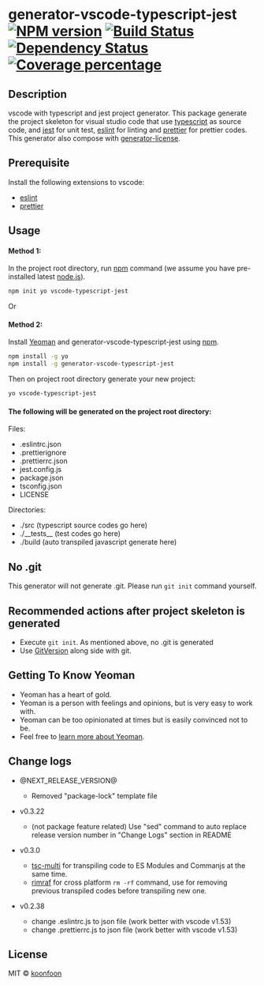 # generator-vscode-typescript-jest [![NPM version][npm-image]][npm-url] [![Build Status][travis-image]][travis-url] [![Dependency Status][daviddm-image]][daviddm-url] [![Coverage percentage][coveralls-image]][coveralls-url]

## Description

vscode with typescript and jest project generator. This package generate the project skeleton for visual studio code that use [typescript](https://www.typescriptlang.org/) as source code, and [jest](https://jestjs.io/) for unit test, [eslint](https://marketplace.visualstudio.com/items?itemName=dbaeumer.vscode-eslint) for linting and [prettier](https://marketplace.visualstudio.com/items?itemName=esbenp.prettier-vscode) for prettier codes. This generator also compose with [generator-license](https://github.com/jozefizso/generator-license).

## Prerequisite

Install the following extensions to vscode:

- [eslint](https://marketplace.visualstudio.com/items?itemName=dbaeumer.vscode-eslint)
- [prettier](https://marketplace.visualstudio.com/items?itemName=esbenp.prettier-vscode)

## Usage

#### Method 1:

In the project root directory, run [npm](https://www.npmjs.com/) command (we assume you have pre-installed latest [node.js](https://nodejs.org/)).

```bash
npm init yo vscode-typescript-jest
```

Or

#### Method 2:

Install [Yeoman](http://yeoman.io) and generator-vscode-typescript-jest using [npm](https://www.npmjs.com/).

```bash
npm install -g yo
npm install -g generator-vscode-typescript-jest
```

Then on project root directory generate your new project:

```bash
yo vscode-typescript-jest
```

#### The following will be generated on the project root directory:

Files:

- .eslintrc.json
- .prettierignore
- .prettierrc.json
- jest.config.js
- package.json
- tsconfig.json
- LICENSE

Directories:

- ./src (typescript source codes go here)
- ./\_\_tests\_\_ (test codes go here)
- ./build (auto transpiled javascript generate here)

## No .git

This generator will not generate .git. Please run `git init` command yourself.

## Recommended actions after project skeleton is generated

- Execute `git init`. As mentioned above, no .git is generated
- Use [GitVersion](https://gitversion.net/docs/why) along side with git.

## Getting To Know Yeoman

- Yeoman has a heart of gold.
- Yeoman is a person with feelings and opinions, but is very easy to work with.
- Yeoman can be too opinionated at times but is easily convinced not to be.
- Feel free to [learn more about Yeoman](http://yeoman.io/).

## Change logs

- @NEXT_RELEASE_VERSION@
  - Removed "package-lock" template file

- v0.3.22
  - (not package feature related) Use "sed" command to auto replace release version number in "Change Logs" section in README

- v0.3.0
  - [tsc-multi](https://www.npmjs.com/package/tsc-multi) for transpiling code to ES Modules and Commanjs at the same time.
  - [rimraf](https://www.npmjs.com/package/rimraf) for cross platform ```rm -rf``` command, use for removing previous transpiled codes before transpiling new one.  
- v0.2.38
  - change .eslintrc.js to json file (work better with vscode v1.53)
  - change .prettierrc.js to json file (work better with vscode v1.53)

## License

MIT © [koonfoon]()

[npm-image]: https://badge.fury.io/js/generator-vscode-typescript-jest.svg
[npm-url]: https://npmjs.org/package/generator-vscode-typescript-jest
[travis-image]: https://travis-ci.com/koonfoon/generator-vscode-typescript-jest.svg?token=yJgkyS3HsipTuKYxttC9&branch=develop
[travis-url]: https://travis-ci.com/koonfoon/generator-vscode-typescript-jest
[daviddm-image]: https://david-dm.org/koonfoon/generator-vscode-typescript-jest.svg?theme=shields.io
[daviddm-url]: https://david-dm.org/koonfoon/generator-vscode-typescript-jest
[coveralls-image]: https://coveralls.io/repos/github/koonfoon/generator-vscode-typescript-jest/badge.svg?branch=master
[coveralls-url]: https://coveralls.io/r/koonfoon/generator-vscode-typescript-jest
